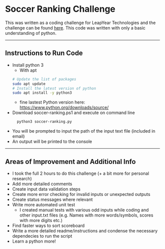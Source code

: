 # Soccer Ranking Challenge

 This was written as a coding challenge for LeapYear Technologies and the challenge can be found [here](https://leapyear.github.io/soccer-ranking-project/). This code was written with only a basic understanding of python.

---

## Instructions to Run Code
- Install python 3 
  - With apt 
  ``` bash
  # Update the list of packages
  sudo apt update
  # Install the latest version of python
  sudo apt install -y python3
  ```
  - fine lastest Python version here: https://www.python.org/downloads/source/
- Download soccer-ranking.ps1 and execute on command line 
  ``` bash
    python3 soccer-ranking.py
  ```
- You will be prompted to input the path of the input text file (included in email)
- An output will be printed to the console

---

## Areas of Improvement and Additional Info
- I took the full 2 hours to do this challenge (+ a bit more for personal research)
- Add more detailed comments
- Create input data validation steps 
- Create more error checking for invalid inputs or unexpected outputs 
- Create status messages where relevant
- Write more automated unit test 
  - I created manual tests with various odd inputs while coding and other input.txt files (e.g. Names with more words/symbols, scores with more digits etc.)
- Find faster ways to sort scoreboard
- Write a more detailed readme/instructions and condense the necessary dependecies to run the script
- Learn a python more! 
